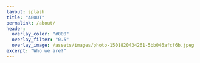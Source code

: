 ```yaml
---
layout: splash
title: "ABOUT"
permalink: /about/
header:
  overlay_color: "#000"
  overlay_filter: "0.5"
  overlay_image: /assets/images/photo-1501820434261-5bb046afcf6b.jpeg
excerpt: "Who we are?"
---
```

